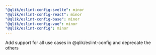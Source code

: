 ```yaml
---
"@qlik/eslint-config-svelte": minor
"@qlik/eslint-config-react": minor
"@qlik/eslint-config-base": minor
"@qlik/eslint-config-vue": minor
"@qlik/eslint-config": minor
---
```


Add support for all use cases in @qlik/eslint-config and deprecate the others
